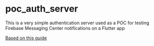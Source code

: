 # poc_auth_server

This is a very simple authentication server used as a POC for testing Firebase Messaging Center notifications on a Flutter app

[Based on  this guide](https://simpleisbetterthancomplex.com/tutorial/2018/11/22/how-to-implement-token-authentication-using-django-rest-framework.html)